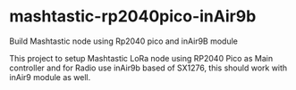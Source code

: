 # mashtastic-rp2040pico-inAir9b
Build Mashtastic node using Rp2040 pico and inAir9B module 

This project to setup Mashtastic LoRa node using RP2040 Pico as Main controller and for Radio use inAir9b based of SX1276, this should work with inAir9 module as well.

